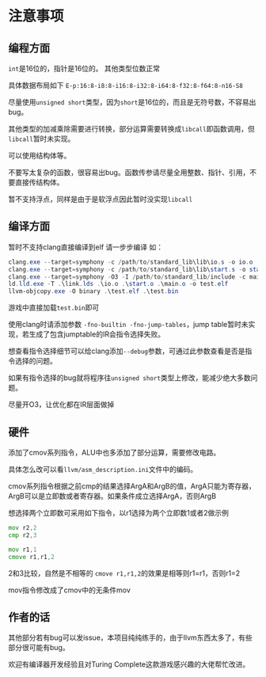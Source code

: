 # 注意事项
## 编程方面
`int`是16位的，指针是16位的。
其他类型位数正常

具体数据布局如下
`E-p:16:8-i8:8-i16:8-i32:8-i64:8-f32:8-f64:8-n16-S8`

尽量使用`unsigned short`类型，因为`short`是16位的，而且是无符号数，不容易出bug。

其他类型的加减乘除需要进行转换，部分运算需要转换成`libcall`即函数调用，但`libcall`暂时未实现。

可以使用结构体等。

不要写太复杂的函数，很容易出bug。函数传参请尽量全用整数、指针、引用，不要直接传结构体。

暂不支持浮点，同样是由于是软浮点因此暂时没实现`libcall`

## 编译方面

暂时不支持clang直接编译到elf
请一步步编译
如：
```powershell
clang.exe --target=symphony -c /path/to/standard_lib\lib\io.s -o io.o
clang.exe --target=symphony -c /path/to/standard_lib\lib\start.s -o start.o
clang.exe --target=symphony -O3 -I /path/to/standard_lib/include -c main.c -o main.o
ld.lld.exe -T .\link.lds .\io.o .\start.o .\main.o -o test.elf
llvm-objcopy.exe -O binary .\test.elf .\test.bin
```
游戏中直接加载`test.bin`即可

使用clang时请添加参数
`-fno-builtin -fno-jump-tables`，jump table暂时未实现，若生成了包含jumptable的IR会指令选择失败。

想查看指令选择细节可以给clang添加`--debug`参数，可通过此参数查看是否是指令选择的问题。

如果有指令选择的bug就将程序往`unsigned short`类型上修改，能减少绝大多数问题。

尽量开O3，让优化都在IR层面做掉


## 硬件

添加了cmov系列指令，ALU中也多添加了部分运算，需要修改电路。

具体怎么改可以看`llvm/asm_description.ini`文件中的编码。

cmov系列指令根据之前cmp的结果选择ArgA和ArgB的值，ArgA只能为寄存器，ArgB可以是立即数或者寄存器。如果条件成立选择ArgA，否则ArgB

想选择两个立即数可采用如下指令，以r1选择为两个立即数1或者2做示例
```asm
mov r2,2
cmp r2,3

mov r1,1
cmove r1,r1,2
```
2和3比较，自然是不相等的
`cmove r1,r1,2`的效果是相等则r1=r1，否则r1=2



mov指令修改成了cmov中的无条件mov


## 作者的话

其他部分若有bug可以发issue，本项目纯纯练手的，由于llvm东西太多了，有些部分很可能有bug。

欢迎有编译器开发经验且对Turing Complete这款游戏感兴趣的大佬帮忙改进。
